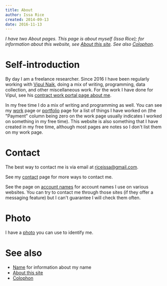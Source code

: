 ```yaml
---
title: About
author: Issa Rice
created: 2014-09-13
date: 2016-11-13
---
```


*I have two About pages. This page is about myself (Issa Rice); for information about this website, see [About this site](). See also [Colophon]().*

# Self-introduction

<!--
At some point i ought to rewrite this section. here are some ideas i guess.

I've thought about various ways to introduce myself. some people call themselves artists, or creators, or they want to have the greatest impact on the world, or they want to be remembered, or ...
I can definitely feel some aspect of each of those identities in myself.
But when I really ask myself, "am I an artist?" or something, it doesn't quite fit.
because I _like_ the aesthetic of gondola too, of just observing the world.
sometimes i like pain, and thinking about how horrifying the world is.
i don't want to be boring, but i also like canonical things, plain things, simple things. i like non-arbitrary non-artificial things.
So a big part of "what it's like to be me" is in noticing all these contradictions, and trying to manage this mess. it's exhausting and exciting at the same time.

What even is the point of a self-introduction? I sort of want to transmit this "what it's like"-ness of being me. but also the more straightforward purpose is for other people to judge me, to make an impression on other people, to tell other people "what it's like to be around me".

in terms of world views... talk about my big picture beliefs.
-->


By day I am a freelance researcher. Since 2016 I have been regularly
working with [Vipul Naik](https://vipulnaik.com/), doing a mix of writing, programming, data collection, and other miscellaneous work. For the work I have
done for Vipul, see his [contract work portal page about me](https://contractwork.vipulnaik.com/worker.php?worker=Issa+Rice).

In my free time I do a mix of writing and programming as well. You can
see my [work]() page or [portfolio]() page for a list of things I have
worked on (the "Payment" column being zero on the work page usually
indicates I worked on something in my free time). This website is also
something that I have created in my free time, although most pages are
notes so I don't list them on my work page.

# Contact

The best way to contact me is via email at
[riceissa@gmail.com](mailto:riceissa@gmail.com).

See my [contact]() page for more ways to contact me.

See the page on [account names]() for account names I use on various websites.
You can try to contact me through those sites (if they offer a messaging
feature) but I can't guarantee I will check them often.

# Photo

I have a [photo](identification-photo.jpg) you can use to identify me.

# See also

- [Name]() for information about my name
- [About this site]()
- [Colophon]()
